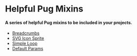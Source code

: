 # Helpful Pug Mixins
#### A series of helpful Pug mixins to be included in your projects.

- [Breadcrumbs](https://github.com/craigmdennis/jade-mixins/blob/master/breadcrumb.pug)
- [SVG Icon Sprite](https://github.com/craigmdennis/jade-mixins/blob/master/svg-icon.pug)
- [Simple Loop](https://github.com/craigmdennis/jade-mixins/blob/master/loop.pug)
- [Default Params](https://github.com/craigmdennis/pug-mixins/blob/master/default-params.pug)
